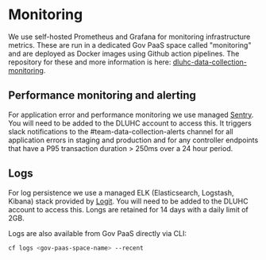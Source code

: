 # Monitoring

We use self-hosted Prometheus and Grafana for monitoring infrastructure metrics. These are run in a dedicated Gov PaaS space called "monitoring" and are deployed as Docker images using Github action pipelines. The repository for these and more information is here: [dluhc-data-collection-monitoring](https://github.com/communitiesuk/dluhc-data-collection-monitoring).

## Performance monitoring and alerting

For application error and performance monitoring we use managed [Sentry](https://sentry.io/organizations/dluhc-core). You will need to be added to the DLUHC account to access this. It triggers slack notifications to the #team-data-collection-alerts channel for all application errors in staging and production and for any controller endpoints that have a P95 transaction duration > 250ms over a 24 hour period.

## Logs

For log persistence we use a managed ELK (Elasticsearch, Logstash, Kibana) stack provided by [Logit](https://logit.io/). You will need to be added to the DLUHC account to access this. Longs are retained for 14 days with a daily limit of 2GB.

Logs are also available from Gov PaaS directly via CLI:

```bash
cf logs <gov-paas-space-name> --recent
```
